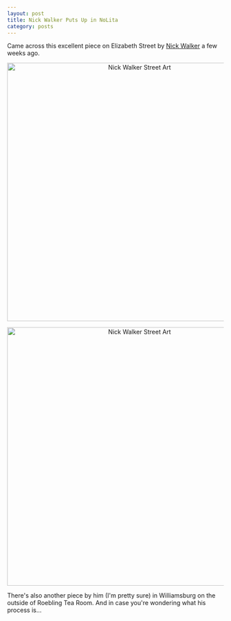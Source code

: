 ```yaml
---
layout: post
title: Nick Walker Puts Up in NoLita
category: posts
---
```


Came across this excellent piece on Elizabeth Street by [Nick Walker](http://web.mac.com/nickwalkerz/iWeb/Nick%20Walker%20Art/Welcome.html) a few weeks ago.

<div align="center">
<a href="http://flickr.com/photos/ianwhalen/sets/72157601612709176/" title="Nick Walker Street Art"><img class="center" src="http://farm4.static.flickr.com/3214/2616664209_142bc0f1d9.jpg" width="600"  alt="Nick Walker Street Art" /></a>

<a href="http://flickr.com/photos/ianwhalen/sets/72157601612709176/" title="Nick Walker Street Art"><img class="center" src="http://farm4.static.flickr.com/3126/2616666897_b9ea7c534f.jpg" width="600" alt="Nick Walker Street Art" /></a>
</div>

There's also another piece by him (I'm pretty sure) in Williamsburg on the outside of Roebling Tea Room.  And in case you're wondering what his process is...

<div align="center">
<object width="600" height="410"><param name="movie" value="http://www.youtube.com/v/E7N82mQzj9M&border=1&color1=0x3a3a3a&color2=0x999999&hl=en"></param><param name="wmode" value="transparent"></param><embed src="http://www.youtube.com/v/E7N82mQzj9M&border=1&color1=0x3a3a3a&color2=0x999999&hl=en" type="application/x-shockwave-flash" wmode="transparent" width="600" height="410"></embed></object>
</div>
